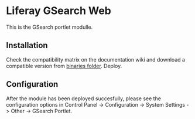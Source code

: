 # Liferay GSearch Web

This is the GSearch portlet modulle.

## Installation

Check the compatibility matrix on the documentation wiki and download a compatible version from [binaries folder](https://github.com/peerkar/liferay-gsearch/tree/master/binaries). Deploy.

## Configuration

After the module has been deployed succesfully, please see the configuration options in Control Panel -> Configuration -> System Settings -> Other -> GSearch Portlet.



